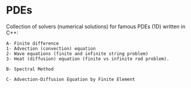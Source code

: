 # PDEs


Collection of solvers (numerical solutions) for famous PDEs (1D) written in C++:

```
A- Finite difference
1- Advection (convection) equation
2- Wave equations (finite and infinite string problem)
3- Heat (diffusion) equation (finite vs infinite rod problem).

B- Spectral Method

C- Advection-Diffusion Equation by Finite Element
```
